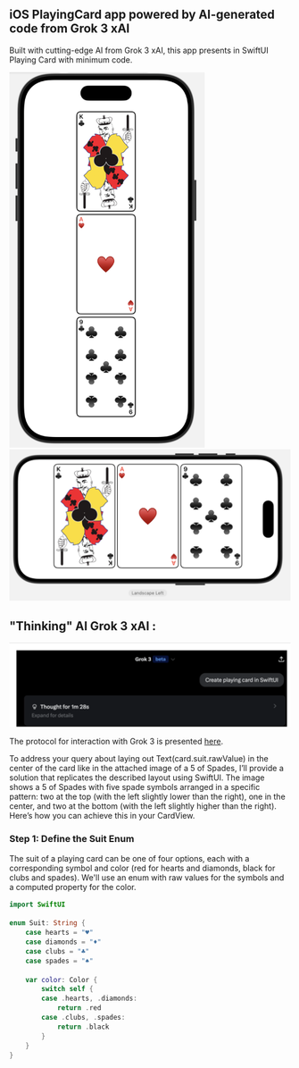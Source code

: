 ## iOS PlayingCard app powered by AI-generated code from Grok 3 xAI

 Built with cutting-edge AI from Grok 3 xAI, this app presents in SwiftUI Playing Card with minimum code.

 <img src="https://github.com/BestKora/Grok3PlayingCard/blob/b2b4dfa44eb44075782641ee97d3f80914c6847c/Grok3PlayingCardP.png " width="350">

 <img src="https://github.com/BestKora/Grok3PlayingCard/blob/383841da6322aa4935a6ccaae8d5a258421bde0b/Grok3PlayingCardL.png" width="550">

## "Thinking" AI Grok 3 xAI :
 <img src="https://github.com/BestKora/Grok3PlayingCard/blob/29d1477b593b7e84be2be3d4d222136af565efe4/Grok%203%20request.png" width="650">
 
 The protocol for interaction with Grok 3 is presented   [here](https://x.com/i/grok/share/QoOqZXCr4DSyIS9zcjWQEhOOc).

To address your query about laying out Text(card.suit.rawValue) in the center of the card like in the attached image of a 5 of Spades, I’ll provide a solution that replicates the described layout using SwiftUI. The image shows a 5 of Spades with five spade symbols arranged in a specific pattern: two at the top (with the left slightly lower than the right), one in the center, and two at the bottom (with the left slightly higher than the right). Here’s how you can achieve this in your CardView.

### Step 1: Define the Suit Enum
The suit of a playing card can be one of four options, each with a corresponding symbol and color (red for hearts and diamonds, black for clubs and spades). We'll use an enum with raw values for the symbols and a computed property for the color.

```swift
import SwiftUI

enum Suit: String {
    case hearts = "♥️"
    case diamonds = "♦️"
    case clubs = "♣️"
    case spades = "♠️"
    
    var color: Color {
        switch self {
        case .hearts, .diamonds:
            return .red
        case .clubs, .spades:
            return .black
        }
    }
}
```

